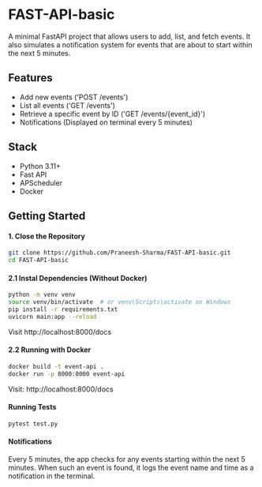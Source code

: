# FAST-API-basic

A minimal FastAPI project that allows users to add, list, and fetch events. It also simulates a notification system for events that are about to start within the next 5 minutes.

## Features
- Add new events ('POST /events')
- List all events ('GET /events')
- Retrieve a specific event by ID ('GET /events/{event_id}')
- Notifications (Displayed on terminal every 5 minutes)

## Stack
- Python 3.11+
- Fast API
- APScheduler
- Docker

## Getting Started

#### 1. Close the Repository
```bash
git clone https://github.com/Praneesh-Sharma/FAST-API-basic.git
cd FAST-API-basic
```

#### 2.1 Instal Dependencies (Without Docker)
```bash
python -m venv venv
source venv/bin/activate  # or venv\Scripts\activate on Windows
pip install -r requirements.txt
uvicorn main:app --reload
```
Visit http://localhost:8000/docs

#### 2.2 Running with Docker
```bash
docker build -t event-api .
docker run -p 8000:8000 event-api
```
Visit: http://localhost:8000/docs

####  Running Tests
```bash
pytest test.py
```

#### Notifications
Every 5 minutes, the app checks for any events starting within the next 5 minutes. When such an event is found, it logs the event name and time as a notification in the terminal.